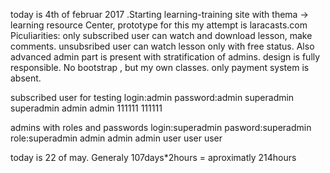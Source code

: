 today is 4th of februar 2017 .Starting learning-training site with
thema -> learning resource Center, prototype for this my attempt is
laracasts.com
Piculiarities:
only subscribed user can watch and download lesson, make comments. unsubsribed user can watch lesson only with 
free status.
Also advanced admin part is present with stratification of admins.
design is fully responsible. No bootstrap , but my own classes.
only payment system is absent.

subscribed user for testing
login:admin        password:admin
      superadmin            superadmin
      admin                 admin
      111111                111111
      
      
admins with roles and passwords 
login:superadmin        pasword:superadmin   role:superadmin
      admin                     admin             admin
      user                      user              user


today is 22 of may. Generaly 107days*2hours = aproximatly 214hours

